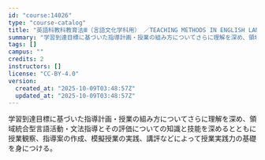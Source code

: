 ```yaml
---
id: "course:14026"
type: "course-catalog"
title: "英語科教科教育法Ⅲ（言語文化学科用） ／TEACHING METHODS IN ENGLISH LANGUAGE III"
summary: "学習到達目標に基づいた指導計画・授業の組み方についてさらに理解を深め、領域統合型言語活動・文法指導とその評価についての知識と技能を深めるとともに授業観察、指導案の作成、模擬授業の実践、講評などによって授業実践力の基礎を身につける。"
tags: []
campus: ""
credits: 2
instructors: []
license: "CC-BY-4.0"
version:
  created_at: "2025-10-09T03:48:57Z"
  updated_at: "2025-10-09T03:48:57Z"
---
```

学習到達目標に基づいた指導計画・授業の組み方についてさらに理解を深め、領域統合型言語活動・文法指導とその評価についての知識と技能を深めるとともに授業観察、指導案の作成、模擬授業の実践、講評などによって授業実践力の基礎を身につける。
